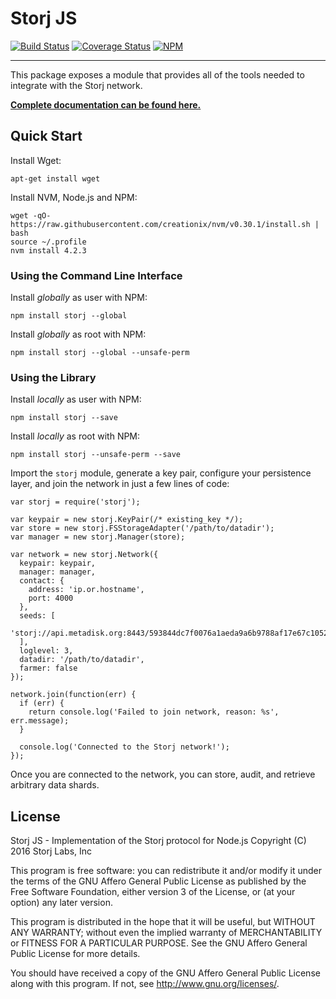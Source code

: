 Storj JS
========

[![Build Status](https://img.shields.io/travis/Storj/node-storj.svg?style=flat-square)](https://travis-ci.org/Storj/node-storj)
[![Coverage Status](https://img.shields.io/coveralls/Storj/node-storj.svg?style=flat-square)](https://coveralls.io/r/Storj/node-storj)
[![NPM](https://img.shields.io/npm/v/storj.svg?style=flat-square)](https://www.npmjs.com/package/storj)

---

This package exposes a module that provides all of the tools needed to
integrate with the Storj network.

[**Complete documentation can be found here.**](http://storj.github.io/node-storj/)

Quick Start
-----------

Install Wget:

```
apt-get install wget
```

Install NVM, Node.js and NPM:

```
wget -qO- https://raw.githubusercontent.com/creationix/nvm/v0.30.1/install.sh | bash
source ~/.profile
nvm install 4.2.3
```

### Using the Command Line Interface

Install *globally* as user with NPM:

```
npm install storj --global
```

Install *globally* as root with NPM:

```
npm install storj --global --unsafe-perm
```

### Using the Library

Install *locally* as user with NPM:

```
npm install storj --save
```

Install *locally* as root with NPM:

```
npm install storj --unsafe-perm --save
```

Import the `storj` module, generate a key pair, configure your persistence
layer, and join the network in just a few lines of code:

```
var storj = require('storj');

var keypair = new storj.KeyPair(/* existing_key */);
var store = new storj.FSStorageAdapter('/path/to/datadir');
var manager = new storj.Manager(store);

var network = new storj.Network({
  keypair: keypair,
  manager: manager,
  contact: {
    address: 'ip.or.hostname',
    port: 4000
  },
  seeds: [
    'storj://api.metadisk.org:8443/593844dc7f0076a1aeda9a6b9788af17e67c1052'
  ],
  loglevel: 3,
  datadir: '/path/to/datadir',
  farmer: false
});

network.join(function(err) {
  if (err) {
    return console.log('Failed to join network, reason: %s', err.message);
  }

  console.log('Connected to the Storj network!');
});
```

Once you are connected to the network, you can store, audit, and retrieve
arbitrary data shards.

License
-------

Storj JS - Implementation of the Storj protocol for Node.js
Copyright (C) 2016  Storj Labs, Inc

This program is free software: you can redistribute it and/or modify
it under the terms of the GNU Affero General Public License as published by
the Free Software Foundation, either version 3 of the License, or
(at your option) any later version.

This program is distributed in the hope that it will be useful,
but WITHOUT ANY WARRANTY; without even the implied warranty of
MERCHANTABILITY or FITNESS FOR A PARTICULAR PURPOSE.  See the
GNU Affero General Public License for more details.

You should have received a copy of the GNU Affero General Public License
along with this program.  If not, see http://www.gnu.org/licenses/.

